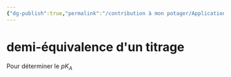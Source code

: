 ```yaml
---
{"dg-publish":true,"permalink":"/contribution à mon potager/Application de la caractérisation d'une force des acides et des bases/"}
---
```


# demi-équivalence d'un titrage
Pour déterminer le $pK_{A}$
